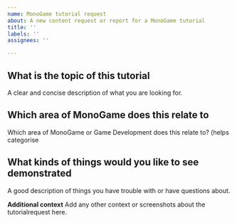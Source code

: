 ```yaml
---
name: MonoGame tutorial request
about: A new content request or report for a MonoGame tutorial
title: ''
labels: ''
assignees: ''

---
```


## What is the topic of this tutorial
A clear and concise description of what you are looking for.

## Which area of MonoGame does this relate to
Which area of MonoGame or Game Development does this relate to? (helps categorise

## What kinds of things would you like to see demonstrated
A good description of things you have trouble with or have questions about.

**Additional context**
Add any other context or screenshots about the tutorialrequest here.
